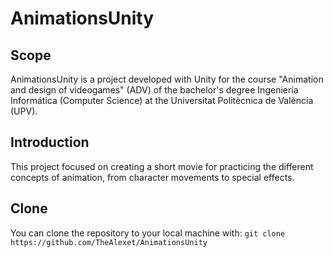 # AnimationsUnity

## Scope
AnimationsUnity is a project developed with Unity for the course "Animation and design of videogames" (ADV) of the bachelor's degree Ingeniería Informática (Computer Science) at the Universitat Politècnica de València (UPV).

## Introduction
This project focused on creating a short movie for practicing the different concepts of animation, from character movements to special effects.

## Clone
You can clone the repository to your local machine with:
    ```
    git clone https://github.com/TheAlexet/AnimationsUnity
    ```
